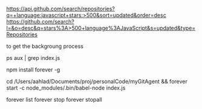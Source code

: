 https://api.github.com/search/repositories?q=+language:javascript+stars:>500&sort=updated&order=desc
https://github.com/search?l=&o=desc&q=stars%3A>500+language%3AJavaScript&s=updated&type=Repositories




to get the backgroung process

ps aux | grep index.js


npm install forever -g


cd /Users/aahlad/Documents/proj/personalCode/myGitAgent && forever start -c node_modules/.bin/babel-node index.js

forever list
forever stop <process-id>
forever stopall


